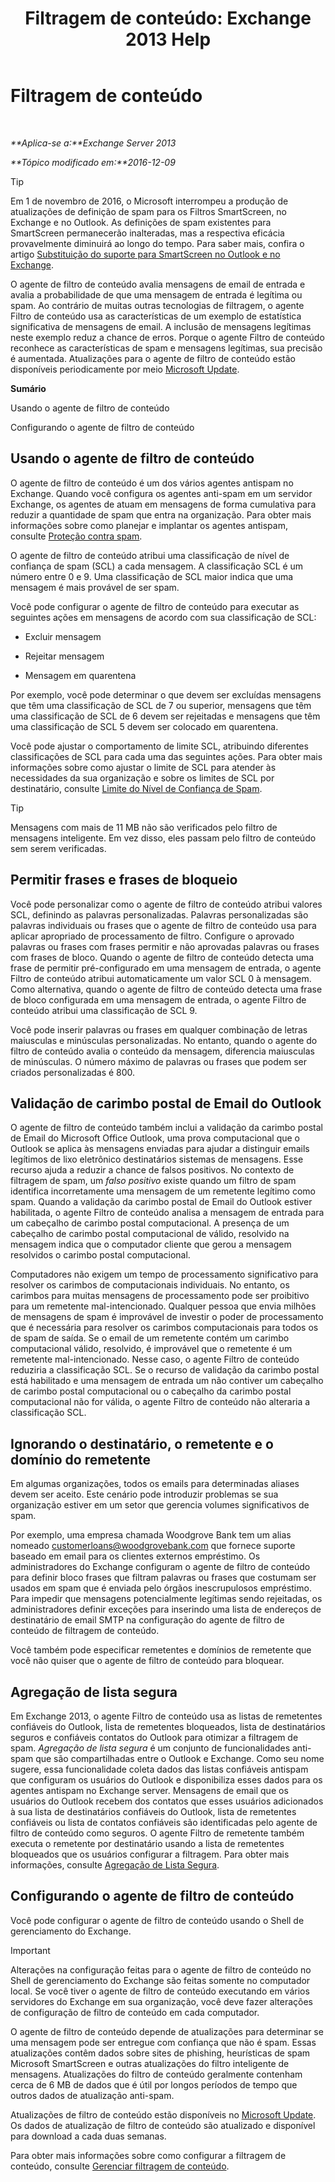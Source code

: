 ﻿---
title: 'Filtragem de conteúdo: Exchange 2013 Help'
TOCTitle: Filtragem de conteúdo
ms:assetid: d660ffbf-de05-46c2-940b-5200eca94e0a
ms:mtpsurl: https://technet.microsoft.com/pt-br/library/Bb124739(v=EXCHG.150)
ms:contentKeyID: 50486754
ms.date: 05/22/2018
mtps_version: v=EXCHG.150
ms.translationtype: MT
---

# Filtragem de conteúdo

 

_**Aplica-se a:**Exchange Server 2013_

_**Tópico modificado em:**2016-12-09_


> [!TIP]
> Em 1 de novembro de 2016, o Microsoft interrompeu a produção de atualizações de definição de spam para os Filtros SmartScreen, no Exchange e no Outlook. As definições de spam existentes para SmartScreen permanecerão inalteradas, mas a respectiva eficácia provavelmente diminuirá ao longo do tempo. Para saber mais, confira o artigo <A href="https://go.microsoft.com/fwlink/p/?linkid=835894">Substituição do suporte para SmartScreen no Outlook e no Exchange</A>.



O agente de filtro de conteúdo avalia mensagens de email de entrada e avalia a probabilidade de que uma mensagem de entrada é legítima ou spam. Ao contrário de muitas outras tecnologias de filtragem, o agente Filtro de conteúdo usa as características de um exemplo de estatística significativa de mensagens de email. A inclusão de mensagens legítimas neste exemplo reduz a chance de erros. Porque o agente Filtro de conteúdo reconhece as características de spam e mensagens legítimas, sua precisão é aumentada. Atualizações para o agente de filtro de conteúdo estão disponíveis periodicamente por meio [Microsoft Update](https://go.microsoft.com/fwlink/p/?linkid=54836).

**Sumário**

Usando o agente de filtro de conteúdo

Configurando o agente de filtro de conteúdo

## Usando o agente de filtro de conteúdo

O agente de filtro de conteúdo é um dos vários agentes antispam no Exchange. Quando você configura os agentes anti-spam em um servidor Exchange, os agentes de atuam em mensagens de forma cumulativa para reduzir a quantidade de spam que entra na organização. Para obter mais informações sobre como planejar e implantar os agentes antispam, consulte [Proteção contra spam](anti-spam-protection-exchange-2013-help.md).

O agente de filtro de conteúdo atribui uma classificação de nível de confiança de spam (SCL) a cada mensagem. A classificação SCL é um número entre 0 e 9. Uma classificação de SCL maior indica que uma mensagem é mais provável de ser spam.

Você pode configurar o agente de filtro de conteúdo para executar as seguintes ações em mensagens de acordo com sua classificação de SCL:

  - Excluir mensagem

  - Rejeitar mensagem

  - Mensagem em quarentena

Por exemplo, você pode determinar o que devem ser excluídas mensagens que têm uma classificação de SCL de 7 ou superior, mensagens que têm uma classificação de SCL de 6 devem ser rejeitadas e mensagens que têm uma classificação de SCL 5 devem ser colocado em quarentena.

Você pode ajustar o comportamento de limite SCL, atribuindo diferentes classificações de SCL para cada uma das seguintes ações. Para obter mais informações sobre como ajustar o limite de SCL para atender às necessidades da sua organização e sobre os limites de SCL por destinatário, consulte [Limite do Nível de Confiança de Spam](spam-confidence-level-threshold-exchange-2013-help.md).


> [!TIP]
> Mensagens com mais de 11 MB não são verificados pelo filtro de mensagens inteligente. Em vez disso, eles passam pelo filtro de conteúdo sem serem verificadas.



## Permitir frases e frases de bloqueio

Você pode personalizar como o agente de filtro de conteúdo atribui valores SCL, definindo as palavras personalizadas. Palavras personalizadas são palavras individuais ou frases que o agente de filtro de conteúdo usa para aplicar apropriado de processamento de filtro. Configure o aprovado palavras ou frases com frases permitir e não aprovadas palavras ou frases com frases de bloco. Quando o agente de filtro de conteúdo detecta uma frase de permitir pré-configurado em uma mensagem de entrada, o agente Filtro de conteúdo atribui automaticamente um valor SCL 0 à mensagem. Como alternativa, quando o agente de filtro de conteúdo detecta uma frase de bloco configurada em uma mensagem de entrada, o agente Filtro de conteúdo atribui uma classificação de SCL 9.

Você pode inserir palavras ou frases em qualquer combinação de letras maiusculas e minúsculas personalizadas. No entanto, quando o agente do filtro de conteúdo avalia o conteúdo da mensagem, diferencia maiusculas de minúsculas. O número máximo de palavras ou frases que podem ser criados personalizadas é 800.

## Validação de carimbo postal de Email do Outlook

O agente de filtro de conteúdo também inclui a validação da carimbo postal de Email do Microsoft Office Outlook, uma prova computacional que o Outlook se aplica às mensagens enviadas para ajudar a distinguir emails legítimos de lixo eletrônico destinatários sistemas de mensagens. Esse recurso ajuda a reduzir a chance de falsos positivos. No contexto de filtragem de spam, um *falso positivo* existe quando um filtro de spam identifica incorretamente uma mensagem de um remetente legítimo como spam. Quando a validação da carimbo postal de Email do Outlook estiver habilitada, o agente Filtro de conteúdo analisa a mensagem de entrada para um cabeçalho de carimbo postal computacional. A presença de um cabeçalho de carimbo postal computacional de válido, resolvido na mensagem indica que o computador cliente que gerou a mensagem resolvidos o carimbo postal computacional.

Computadores não exigem um tempo de processamento significativo para resolver os carimbos de computacionais individuais. No entanto, os carimbos para muitas mensagens de processamento pode ser proibitivo para um remetente mal-intencionado. Qualquer pessoa que envia milhões de mensagens de spam é improvável de investir o poder de processamento que é necessária para resolver os carimbos computacionais para todos os de spam de saída. Se o email de um remetente contém um carimbo computacional válido, resolvido, é improvável que o remetente é um remetente mal-intencionado. Nesse caso, o agente Filtro de conteúdo reduziria a classificação SCL. Se o recurso de validação da carimbo postal está habilitado e uma mensagem de entrada um não contiver um cabeçalho de carimbo postal computacional ou o cabeçalho da carimbo postal computacional não for válida, o agente Filtro de conteúdo não alteraria a classificação SCL.

## Ignorando o destinatário, o remetente e o domínio do remetente

Em algumas organizações, todos os emails para determinadas aliases devem ser aceito. Este cenário pode introduzir problemas se sua organização estiver em um setor que gerencia volumes significativos de spam.

Por exemplo, uma empresa chamada Woodgrove Bank tem um alias nomeado customerloans@woodgrovebank.com que fornece suporte baseado em email para os clientes externos empréstimo. Os administradores do Exchange configuram o agente de filtro de conteúdo para definir bloco frases que filtram palavras ou frases que costumam ser usados em spam que é enviada pelo órgãos inescrupulosos empréstimo. Para impedir que mensagens potencialmente legítimas sendo rejeitadas, os administradores definir exceções para inserindo uma lista de endereços de destinatário de email SMTP na configuração do agente de filtro de conteúdo de filtragem de conteúdo.

Você também pode especificar remetentes e domínios de remetente que você não quiser que o agente de filtro de conteúdo para bloquear.

## Agregação de lista segura

Em Exchange 2013, o agente Filtro de conteúdo usa as listas de remetentes confiáveis do Outlook, lista de remetentes bloqueados, lista de destinatários seguros e confiáveis contatos do Outlook para otimizar a filtragem de spam. *Agregação de lista segura* é um conjunto de funcionalidades anti-spam que são compartilhadas entre o Outlook e Exchange. Como seu nome sugere, essa funcionalidade coleta dados das listas confiáveis antispam que configuram os usuários do Outlook e disponibiliza esses dados para os agentes antispam no Exchange server. Mensagens de email que os usuários do Outlook recebem dos contatos que esses usuários adicionados à sua lista de destinatários confiáveis do Outlook, lista de remetentes confiáveis ou lista de contatos confiáveis são identificadas pelo agente de filtro de conteúdo como seguros. O agente Filtro de remetente também executa o remetente por destinatário usando a lista de remetentes bloqueados que os usuários configurar a filtragem. Para obter mais informações, consulte [Agregação de Lista Segura](safelist-aggregation-exchange-2013-help.md).

## Configurando o agente de filtro de conteúdo

Você pode configurar o agente de filtro de conteúdo usando o Shell de gerenciamento do Exchange.


> [!IMPORTANT]
> Alterações na configuração feitas para o agente de filtro de conteúdo no Shell de gerenciamento do Exchange são feitas somente no computador local. Se você tiver o agente de filtro de conteúdo executando em vários servidores do Exchange em sua organização, você deve fazer alterações de configuração de filtro de conteúdo em cada computador.



O agente de filtro de conteúdo depende de atualizações para determinar se uma mensagem pode ser entregue com confiança que não é spam. Essas atualizações contêm dados sobre sites de phishing, heurísticas de spam Microsoft SmartScreen e outras atualizações do filtro inteligente de mensagens. Atualizações do filtro de conteúdo geralmente contenham cerca de 6 MB de dados que é útil por longos períodos de tempo que outros dados de atualização anti-spam.

Atualizações de filtro de conteúdo estão disponíveis no [Microsoft Update](https://go.microsoft.com/fwlink/p/?linkid=54836). Os dados de atualização de filtro de conteúdo são atualizado e disponível para download a cada duas semanas.

Para obter mais informações sobre como configurar a filtragem de conteúdo, consulte [Gerenciar filtragem de conteúdo](manage-content-filtering-exchange-2013-help.md).

